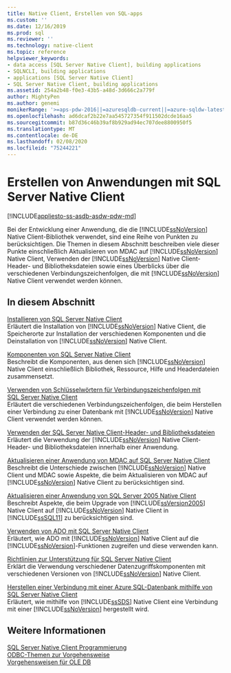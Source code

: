```yaml
---
title: Native Client, Erstellen von SQL-apps
ms.custom: ''
ms.date: 12/16/2019
ms.prod: sql
ms.reviewer: ''
ms.technology: native-client
ms.topic: reference
helpviewer_keywords:
- data access [SQL Server Native Client], building applications
- SQLNCLI, building applications
- applications [SQL Server Native Client]
- SQL Server Native Client, building applications
ms.assetid: 254a2b48-f0e3-43b5-a48d-3d666c2a779f
author: MightyPen
ms.author: genemi
monikerRange: '>=aps-pdw-2016||=azuresqldb-current||=azure-sqldw-latest||>=sql-server-2016||=sqlallproducts-allversions||>=sql-server-linux-2017||=azuresqldb-mi-current'
ms.openlocfilehash: ad6dcaf2b22e7aa545727354f911502dcde16aa5
ms.sourcegitcommit: b87d36c46b39af8b929ad94ec707dee8800950f5
ms.translationtype: MT
ms.contentlocale: de-DE
ms.lasthandoff: 02/08/2020
ms.locfileid: "75244221"
---
```

# <a name="building-applications-with-sql-server-native-client"></a>Erstellen von Anwendungen mit SQL Server Native Client
[!INCLUDE[appliesto-ss-asdb-asdw-pdw-md](../../../includes/appliesto-ss-asdb-asdw-pdw-md.md)]

  Bei der Entwicklung einer Anwendung, die die [!INCLUDE[ssNoVersion](../../../includes/ssnoversion-md.md)] Native Client-Bibliothek verwendet, sind eine Reihe von Punkten zu berücksichtigen. Die Themen in diesem Abschnitt beschreiben viele dieser Punkte einschließlich Aktualisieren von MDAC auf [!INCLUDE[ssNoVersion](../../../includes/ssnoversion-md.md)] Native Client, Verwenden der [!INCLUDE[ssNoVersion](../../../includes/ssnoversion-md.md)] Native Client-Header- und Bibliotheksdateien sowie eines Überblicks über die verschiedenen Verbindungszeichenfolgen, die mit [!INCLUDE[ssNoVersion](../../../includes/ssnoversion-md.md)] Native Client verwendet werden können.  
  
## <a name="in-this-section"></a>In diesem Abschnitt  
 [Installieren von SQL Server Native Client](../../../relational-databases/native-client/applications/installing-sql-server-native-client.md)  
 Erläutert die Installation von [!INCLUDE[ssNoVersion](../../../includes/ssnoversion-md.md)] Native Client, die Speicherorte zur Installation der verschiedenen Komponenten und die Deinstallation von [!INCLUDE[ssNoVersion](../../../includes/ssnoversion-md.md)] Native Client.  
  
 [Komponenten von SQL Server Native Client](../../../relational-databases/native-client/applications/components-of-sql-server-native-client.md)  
 Beschreibt die Komponenten, aus denen sich [!INCLUDE[ssNoVersion](../../../includes/ssnoversion-md.md)] Native Client einschließlich Bibliothek, Ressource, Hilfe und Headerdateien zusammensetzt.  
  
 [Verwenden von Schlüsselwörtern für Verbindungszeichenfolgen mit SQL Server Native Client](../../../relational-databases/native-client/applications/using-connection-string-keywords-with-sql-server-native-client.md)  
 Erläutert die verschiedenen Verbindungszeichenfolgen, die beim Herstellen einer Verbindung zu einer Datenbank mit [!INCLUDE[ssNoVersion](../../../includes/ssnoversion-md.md)] Native Client verwendet werden können.  
  
 [Verwenden der SQL Server Native Client-Header- und Bibliotheksdateien](../../../relational-databases/native-client/applications/using-the-sql-server-native-client-header-and-library-files.md)  
 Erläutert die Verwendung der [!INCLUDE[ssNoVersion](../../../includes/ssnoversion-md.md)] Native Client-Header- und Bibliotheksdateien innerhalb einer Anwendung.  
  
 [Aktualisieren einer Anwendung von MDAC auf SQL Server Native Client](../../../relational-databases/native-client/applications/updating-an-application-to-sql-server-native-client-from-mdac.md)  
 Beschreibt die Unterschiede zwischen [!INCLUDE[ssNoVersion](../../../includes/ssnoversion-md.md)] Native Client und MDAC sowie Aspekte, die beim Aktualisieren von MDAC auf [!INCLUDE[ssNoVersion](../../../includes/ssnoversion-md.md)] Native Client zu berücksichtigen sind.  
  
 [Aktualisieren einer Anwendung von SQL Server 2005 Native Client](../../../relational-databases/native-client/applications/updating-an-application-from-sql-server-2005-native-client.md)  
 Beschreibt Aspekte, die beim Upgrade von [!INCLUDE[ssVersion2005](../../../includes/ssversion2005-md.md)] Native Client auf [!INCLUDE[ssNoVersion](../../../includes/ssnoversion-md.md)] Native Client in [!INCLUDE[ssSQL11](../../../includes/sssql11-md.md)] zu berücksichtigen sind.  
  
 [Verwenden von ADO mit SQL Server Native Client](../../../relational-databases/native-client/applications/using-ado-with-sql-server-native-client.md)  
 Erläutert, wie ADO mit [!INCLUDE[ssNoVersion](../../../includes/ssnoversion-md.md)] Native Client auf die [!INCLUDE[ssNoVersion](../../../includes/ssnoversion-md.md)]-Funktionen zugreifen und diese verwenden kann.  
  
 [Richtlinien zur Unterstützung für SQL Server Native Client](../../../relational-databases/native-client/applications/support-policies-for-sql-server-native-client.md)  
 Erklärt die Verwendung verschiedener Datenzugriffskomponenten mit verschiedenen Versionen von [!INCLUDE[ssNoVersion](../../../includes/ssnoversion-md.md)] Native Client.  
  
 [Herstellen einer Verbindung mit einer Azure SQL-Datenbank mithilfe von SQL Server Native Client](../../../relational-databases/native-client/applications/connecting-to-a-windows-azure-sql-database-using-sql-server-native-client.md)  
 Erläutert, wie mithilfe von [!INCLUDE[ssSDS](../../../includes/sssds-md.md)] Native Client eine Verbindung mit einer [!INCLUDE[ssNoVersion](../../../includes/ssnoversion-md.md)] hergestellt wird.  
  
## <a name="see-also"></a>Weitere Informationen  
 [SQL Server Native Client Programmierung](../../../relational-databases/native-client/sql-server-native-client-programming.md)   
 [ODBC-Themen zur Vorgehensweise](../../../relational-databases/native-client-odbc-how-to/odbc-how-to-topics.md)   
 [Vorgehensweisen für OLE DB](../../../relational-databases/native-client-ole-db-how-to/ole-db-how-to-topics.md)  
  
  
